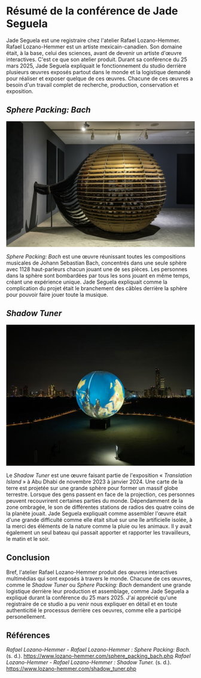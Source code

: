 # Résumé de la conférence de Jade Seguela

Jade Seguela est une registraire chez l'atelier Rafael Lozano-Hemmer. Rafael Lozano-Hemmer est un artiste mexicain-canadien. Son domaine était, à la base, celui des sciences, avant de devenir un artiste d'œuvre interactives. C'est ce que son atelier produit. Durant sa conférence du 25 mars 2025, Jade Seguela expliquait le fonctionnement du studio derrière plusieurs œuvres exposés partout dans le monde et la logistique demandé pour réaliser et exposer quelque de ces œuvres. Chacune de ces œuvres a besoin d'un travail complet de recherche, production, conservation et exposition.

## *Sphere Packing: Bach*

![Sphere Packing](./img/sphere_packing_bach_rafael_lonazo-hemmer.jpg "Photographié par Guy L'Heureux")

*Sphere Packing: Bach* est une œuvre réunissant toutes les compositions musicales de Johann Sebastian Bach, concentrés dans une seule sphère avec 1128 haut-parleurs chacun jouant une de ses pièces. Les personnes dans la sphère sont bombardées par tous les sons jouant en même temps, créant une expérience unique. Jade Seguela expliquait comme la complication du projet était le branchement des câbles derrière la sphère pour pouvoir faire jouer toute la musique.

## *Shadow Tuner*

![Shadow Tuner](./img/shadow_tuner_rafael_lonazo-hemmer.jpg "Photographié par Lance Gerber")

Le *Shadow Tuner* est une œuvre faisant partie de l'exposition « *Translation Island* » à Abu Dhabi de novembre 2023 à janvier 2024. Une carte de la terre est projetée sur une grande sphère pour former un massif globe terrestre. Lorsque des gens passent en face de la projection, ces personnes peuvent recouvrirent certaines parties du monde. Dépendamment de la zone ombragée, le son de différentes stations de radios des quatre coins de la planète jouait. Jade Seguela expliquait comme assembler l'œuvre était d'une grande difficulté comme elle était situé sur une île artificielle isolée, à la merci des éléments de la nature comme la pluie ou les animaux. Il y avait également un seul bateau qui passait apporter et rapporter les travailleurs, le matin et le soir.

## Conclusion

Bref, l'atelier Rafael Lozano-Hemmer produit des œuvres interactives multimédias qui sont exposés à travers le monde. Chacune de ces œuvres, comme le *Shadow Tuner* ou *Sphere Packing: Bach* demandent une grande logistique derrière leur production et assemblage, comme Jade Seguela a expliqué durant la conférence du 25 mars 2025. J'ai apprécié qu'une registraire de ce studio a pu venir nous expliquer en détail et en toute authenticitié le processus derrière ces oeuvres, comme elle a participé personellement.

## Références

*Rafael Lozano-Hemmer* - *Rafael Lozano-Hemmer : Sphere Packing: Bach.* (s. d.). https://www.lozano-hemmer.com/sphere_packing_bach.php
*Rafael Lozano-Hemmer* - *Rafael Lozano-Hemmer : Shadow Tuner.* (s. d.). https://www.lozano-hemmer.com/shadow_tuner.php